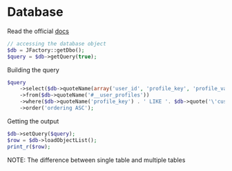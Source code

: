 # Database

Read the official [docs](http://docs.joomla.org/Selecting_data_using_JDatabase)

```php
// accessing the database object
$db = JFactory::getDbo();
$query = $db->getQuery(true);
```
Building the query

```php
$query
    ->select($db->quoteName(array('user_id', 'profile_key', 'profile_value', 'ordering')))
    ->from($db->quoteName('#__user_profiles'))
    ->where($db->quoteName('profile_key') . ' LIKE '. $db->quote('\'custom.%\''))
    ->order('ordering ASC');
```

Getting the output

```php
$db->setQuery($query);
$row = $db->loadObjectList();
print_r($row);
```


NOTE: The difference between single table and multiple tables
